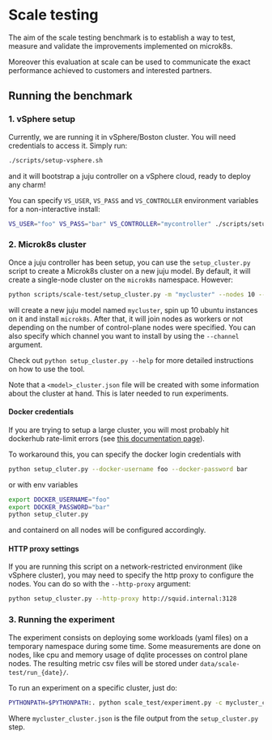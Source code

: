 # Scale testing
The aim of the scale testing benchmark is to establish a way to test, measure and validate the improvements implemented on microk8s.

Moreover this evaluation at scale can be used to communicate the exact performance achieved to customers and interested partners.

## Running the benchmark

### 1. vSphere setup
Currently, we are running it in vSphere/Boston cluster. You will need credentials to access it. Simply run:

```bash
./scripts/setup-vsphere.sh
```

and it will bootstrap a juju controller on a vSphere cloud, ready to deploy any charm!

You can specify `VS_USER`, `VS_PASS` and `VS_CONTROLLER` environment variables for a non-interactive install:

```bash
VS_USER="foo" VS_PASS="bar" VS_CONTROLLER="mycontroller" ./scripts/setup-vsphere.sh 
```

### 2. Microk8s cluster
Once a juju controller has been setup, you can use the `setup_cluster.py` script to create a Microk8s cluster on a new juju model. By default, it will create a single-node cluster on the `microk8s` namespace. However:

```bash
python scripts/scale-test/setup_cluster.py -m "mycluster" --nodes 10 --control-plane 3
```

will create a new juju model named `mycluster`, spin up 10 ubuntu instances on it and install `microk8s`. After that, it will join nodes as workers or not depending on the number of control-plane nodes were specified. You can also specify which channel you want to install by using the `--channel` argument.

Check out `python setup_cluster.py --help` for more detailed instructions on how to use the tool.

Note that a `<model>_cluster.json` file will be created with some information about the cluster at hand. This is later needed to run experiments.

#### Docker credentials
If you are trying to setup a large cluster, you will most probably hit dockerhub rate-limit errors (see [this documentation page](https://microk8s.io/docs/dockerhub-limits)).

To workaround this, you can specify the docker login credentials with

```bash
python setup_cluter.py --docker-username foo --docker-password bar
```

or with env variables

```bash
export DOCKER_USERNAME="foo"
export DOCKER_PASSWORD="bar"
python setup_cluter.py
```

and containerd on all nodes will be configured accordingly.

#### HTTP proxy settings
If you are running this script on a network-restricted environment (like vSphere cluster), you may need to specify the http proxy to configure the nodes. You can do so with the `--http-proxy` argument:

```bash
python setup_cluster.py --http-proxy http://squid.internal:3128
```

### 3. Running the experiment
The experiment consists on deploying some workloads (yaml files) on a temporary namespace during some time. Some measurements are done on nodes, like cpu and memory usage of dqlite processes on control plane nodes. The resulting metric csv files will be stored under `data/scale-test/run_{date}/`.

To run an experiment on a specific cluster, just do:
```bash
PYTHONPATH=$PYTHONPATH:. python scale_test/experiment.py -c mycluster_cluster.json
```
Where `mycluster_cluster.json` is the file output from the `setup_cluster.py` step.  